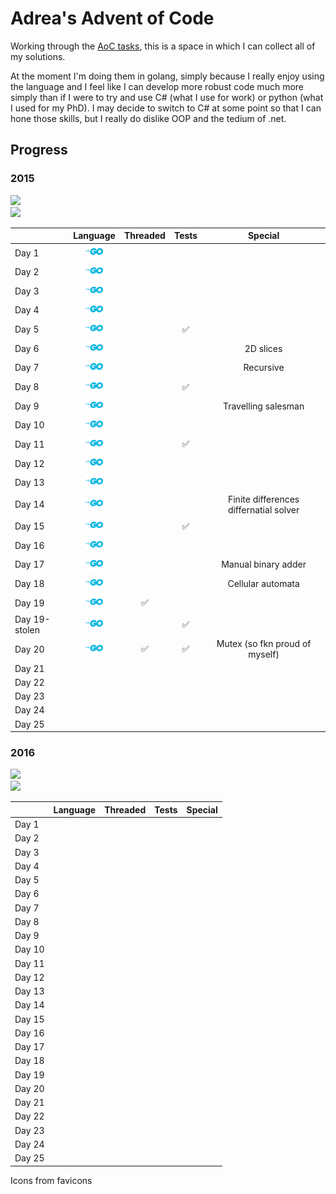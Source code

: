 # Adrea's Advent of Code

Working through the [AoC tasks](https://adventofcode.com), this is a space in which I can collect all of my solutions. 

At the moment I'm doing them in golang, simply because I really enjoy using the language and I feel like I can develop more robust code much more simply than if I were to try and use C# (what I use for work) or python (what I used for my PhD). I may decide to switch to C# at some point so that I can hone those skills, but I really do dislike OOP and the tedium of .net.

## Progress

### 2015

![](https://img.shields.io/badge/stars%20(2015)%20⭐-40-yellow)<br/>![](https://img.shields.io/badge/days%20(2015)-20-red)

| | Language | Threaded | Tests | Special | 
| :- | :-: | :-: | :-: | :-: |
| Day 1 | <a href="2015/01/README.md"><img src="icons/golang.svg" alt="GoLang" style="width:2em;"></a> | | | |
| Day 2 | <a href="2015/02/README.md"><img src="icons/golang.svg" alt="GoLang" style="width:2em;"></a> | | | |
| Day 3 | <a href="2015/03/README.md"><img src="icons/golang.svg" alt="GoLang" style="width:2em;"></a> | | | |
| Day 4 | <a href="2015/04/README.md"><img src="icons/golang.svg" alt="GoLang" style="width:2em;"></a> | | | |
| Day 5 | <a href="2015/05/README.md"><img src="icons/golang.svg" alt="GoLang" style="width:2em;"></a> | | :white_check_mark: | |
| Day 6 | <a href="2015/06/README.md"><img src="icons/golang.svg" alt="GoLang" style="width:2em;"></a> | | | 2D slices |
| Day 7 | <a href="2015/07/README.md"><img src="icons/golang.svg" alt="GoLang" style="width:2em;"></a> | | | Recursive |
| Day 8 | <a href="2015/08/README.md"><img src="icons/golang.svg" alt="GoLang" style="width:2em;"></a> | | :white_check_mark: | |
| Day 9 | <a href="2015/09/README.md"><img src="icons/golang.svg" alt="GoLang" style="width:2em;"></a> | | | Travelling salesman |
| Day 10 | <a href="2015/10/README.md"><img src="icons/golang.svg" alt="GoLang" style="width:2em;"></a> | | | |
| Day 11 | <a href="2015/11/README.md"><img src="icons/golang.svg" alt="GoLang" style="width:2em;"></a> | | :white_check_mark: | |
| Day 12 | <a href="2015/12/README.md"><img src="icons/golang.svg" alt="GoLang" style="width:2em;"></a> | | | |
| Day 13 | <a href="2015/13/README.md"><img src="icons/golang.svg" alt="GoLang" style="width:2em;"></a> | | | |
| Day 14 | <a href="2015/14/README.md"><img src="icons/golang.svg" alt="GoLang" style="width:2em;"></a> | | | Finite differences differnatial solver |
| Day 15 | <a href="2015/15/README.md"><img src="icons/golang.svg" alt="GoLang" style="width:2em;"></a> | | :white_check_mark: | |
| Day 16 | <a href="2015/16/README.md"><img src="icons/golang.svg" alt="GoLang" style="width:2em;"></a> | | | |
| Day 17 | <a href="2015/17/README.md"><img src="icons/golang.svg" alt="GoLang" style="width:2em;"></a> | | | Manual binary adder |
| Day 18 | <a href="2015/18/README.md"><img src="icons/golang.svg" alt="GoLang" style="width:2em;"></a> | | | Cellular automata|
| Day 19 | <a href="2015/19/README.md"><img src="icons/golang.svg" alt="GoLang" style="width:2em;"></a> | :white_check_mark: | | |
| Day 19-stolen | <a href="2015/19-stolen/main.go"><img src="icons/golang.svg" alt="GoLang" style="width:2em;"></a> | | :white_check_mark: | |
| Day 20 | <a href="2015/20/main.go"><img src="icons/golang.svg" alt="GoLang" style="width:2em;"></a> | :white_check_mark: | :white_check_mark: | Mutex (so fkn proud of myself) | 
| Day 21 | | | | | 
| Day 22 | | | | | 
| Day 23 | | | | | 
| Day 24 | | | | | 
| Day 25 | | | | | 

### 2016

![](https://img.shields.io/badge/stars%20(2016)%20⭐-0-yellow)<br/>![](https://img.shields.io/badge/days%20(2016)-0-red) 

| | Language | Threaded | Tests | Special | 
| :- | :-: | :-: | :-: | :-: |
| Day 1 | | | | |
| Day 2 | | | | |
| Day 3 | | | | |
| Day 4 | | | | |
| Day 5 | | | | |
| Day 6 | | | | |
| Day 7 | | | | |
| Day 8 | | | | |
| Day 9 | | | | |
| Day 10 | | | | |
| Day 11 | | | | |
| Day 12 | | | | |
| Day 13 | | | | |
| Day 14 | | | | |
| Day 15 | | | | |
| Day 16 | | | | |
| Day 17 | | | | |
| Day 18 | | | | |
| Day 19 | | | | |
| Day 20 | | | | |
| Day 21 | | | | |
| Day 22 | | | | |
| Day 23 | | | | |
| Day 24 | | | | |
| Day 25 | | | | |

Icons from favicons